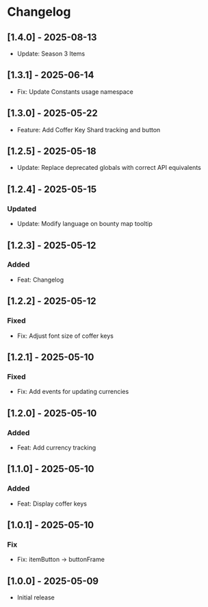 # Changelog 

## [1.4.0] - 2025-08-13

- Update: Season 3 Items
  
## [1.3.1] - 2025-06-14

- Fix: Update Constants usage namespace
 
## [1.3.0] - 2025-05-22

- Feature: Add Coffer Key Shard tracking and button

## [1.2.5] - 2025-05-18

- Update: Replace deprecated globals with correct API equivalents

## [1.2.4] - 2025-05-15

### Updated

- Update: Modify language on bounty map tooltip

## [1.2.3] - 2025-05-12

### Added

- Feat: Changelog

## [1.2.2] - 2025-05-12

### Fixed

- Fix: Adjust font size of coffer keys

## [1.2.1] - 2025-05-10

### Fixed

- Fix: Add events for updating currencies

## [1.2.0] - 2025-05-10

### Added

- Feat: Add currency tracking

## [1.1.0] - 2025-05-10

### Added

- Feat: Display coffer keys

## [1.0.1] - 2025-05-10

### Fix

- Fix: itemButton -> buttonFrame

## [1.0.0] - 2025-05-09

- Initial release
